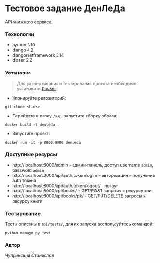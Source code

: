 # Тестовое задание ДенЛеДа

API книжного сервиса.

### Технологии

* python 3.10
* django 4.2
* djangorestframework 3.14
* djoser 2.2

### Установка

> Для развертывания и тестирования проекта необходимо установить [Docker](https://docs.docker.com/engine/install/)

- Клонируйте репозиторий:
```
git clone <link>
```

- Перейдите в папку `/app`, запустите сборку образа:
```
docker build -t denleda .
```

- Запустите проект:
```
docker run -it -p 8000:8000 denleda
```

### Доступные ресурсы

* http://localhost:8000/admin - админ-панель, доступ username `admin`, password `admin`
* http://localhost:8000/api/auth/token/login/ - авторизация и получение auth токена
* http://localhost:8000/api/auth/token/logout/ - логаут
* http://localhost:8000/api/books/ - GET/POST запросы к ресурсу книг
* http://localhost:8000/api/books/pk/ - GET/PUT/DELETE запросы к ресурсу книги

### Тестирование

Тесты описаны в `api/tests/`, для их запуска воспользуйтесь командой:
```
python manage.py test
```

### Автор

*Чупринский Станислав*
